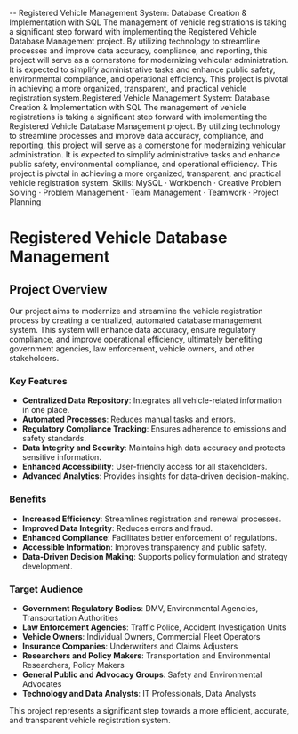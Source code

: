 -- Registered Vehicle Management System: Database Creation & Implementation with SQL
The management of vehicle registrations is taking a significant step forward with implementing
the Registered Vehicle Database Management project. By utilizing technology to streamline processes and improve data accuracy, compliance, and reporting, this project will serve as a cornerstone for modernizing vehicular administration. It is expected to simplify administrative tasks and enhance public safety, environmental compliance, and operational efficiency. This project is pivotal in achieving a more organized, transparent, and practical vehicle registration 
system.Registered Vehicle Management System: Database Creation & Implementation with SQL The management of vehicle registrations is taking a significant step forward with implementing the Registered Vehicle Database Management project. By utilizing technology to streamline processes and improve data accuracy, compliance, and reporting, this project will serve as a cornerstone for modernizing vehicular administration. It is expected to simplify administrative tasks and enhance public safety, environmental compliance, and operational efficiency. This project is pivotal in achieving a more organized, transparent, and practical vehicle registration system.
Skills: MySQL · Workbench · Creative Problem Solving · Problem Management · Team Management · Teamwork · Project Planning

# Registered Vehicle Database Management

## Project Overview
Our project aims to modernize and streamline the vehicle registration process by creating a centralized, automated database management system. This system will enhance data accuracy, ensure regulatory compliance, and improve operational efficiency, ultimately benefiting government agencies, law enforcement, vehicle owners, and other stakeholders.

### Key Features
- **Centralized Data Repository**: Integrates all vehicle-related information in one place.
- **Automated Processes**: Reduces manual tasks and errors.
- **Regulatory Compliance Tracking**: Ensures adherence to emissions and safety standards.
- **Data Integrity and Security**: Maintains high data accuracy and protects sensitive information.
- **Enhanced Accessibility**: User-friendly access for all stakeholders.
- **Advanced Analytics**: Provides insights for data-driven decision-making.

### Benefits
- **Increased Efficiency**: Streamlines registration and renewal processes.
- **Improved Data Integrity**: Reduces errors and fraud.
- **Enhanced Compliance**: Facilitates better enforcement of regulations.
- **Accessible Information**: Improves transparency and public safety.
- **Data-Driven Decision Making**: Supports policy formulation and strategy development.

### Target Audience
- **Government Regulatory Bodies**: DMV, Environmental Agencies, Transportation Authorities
- **Law Enforcement Agencies**: Traffic Police, Accident Investigation Units
- **Vehicle Owners**: Individual Owners, Commercial Fleet Operators
- **Insurance Companies**: Underwriters and Claims Adjusters
- **Researchers and Policy Makers**: Transportation and Environmental Researchers, Policy Makers
- **General Public and Advocacy Groups**: Safety and Environmental Advocates
- **Technology and Data Analysts**: IT Professionals, Data Analysts

This project represents a significant step towards a more efficient, accurate, and transparent vehicle registration system.
